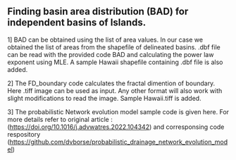 ## Finding basin area distribution (BAD) for independent basins of Islands.

1] BAD can be obtained using the list of area values. In our case we obtained the list of areas from the shapefile of delineated basins. .dbf file can be read with the provided code 
BAD and calculating the power law exponent using MLE. A sample Hawaii shapefile containing .dbf file is also added.

2] The FD_boundary code calculates the fractal dimention of boundary. Here .tiff image can be used as input. Any other format will also work with slight modifications to read the image.
Sample Hawaii.tiff is added.

3] The probabilistic Network evolution model sample code is given here. For more details refer to original article : (https://doi.org/10.1016/j.advwatres.2022.104342) and corresponsing code respository
(https://github.com/dvborse/probabilistic_drainage_network_evolution_model)

